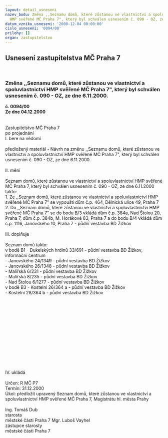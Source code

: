 ```yaml
---
layout: detail_usneseni
nazev_bodu: Změna ,,Seznamu domů, které zůstanou ve vlastnictví a spoluvlastnictví
  HMP svěřené MČ Praha 7", který byl schválen usnesením č. 090 - OZ, ze dne 6.11.2000.
datum_vzniku_usneseni: '2000-12-04 00:00:00'
cislo_usneseni: '0094/00'
prilohy: []
organ: zastupitelstvo
---
```

<div id="ucUsn_pList" class="usn">
	<span><h2>Usnesení zastupitelstva MČ Praha 7 </h2>
<br></span><div class="standBody">
<span><h3>Změna ,,Seznamu domů, které zůstanou ve vlastnictví a spoluvlastnictví HMP svěřené MČ Praha 7", který byl schválen usnesením č. 090 - OZ, ze dne 6.11.2000.</h3></span><div class="center">
		<strong>č. 0094/00</strong><br>
	</div>
<div class="center">
		<strong>Ze dne 04.12.2000</strong><br><br>
	</div> <br>Zastupitelstvo MČ Praha 7<br>po projednání<br>I.	bere na vědomí<br><br> předložený materiál - Návrh na změnu ,,Seznamu domů, které zůstanou ve vlastnictví a spoluvlastnictví HMP svěřené MČ Praha 7", který byl schválen usnesením č. 090 - OZ, ze dne 6.11.2000.<br><br>II.	mění <br><br>Seznam domů, které zůstanou ve vlastnictví a spoluvlastnictví HMP svěřené MČ Praha 7, který byl schválen usnesením č. 090 - OZ, ze dne 6.11.2000 takto:<br>1. Ze ,,Seznam domů, které zůstanou ve vlastnictví a spoluvlastnictví HMP svěřené MČ Praha 7" se vypouští dům č.p. 464, Dělnická ulice 49, Praha 7<br>2. Do  ,,Seznam domů, které zůstanou ve vlastnictví a spoluvlastnictví HMP svěřené MČ Praha 7" se do bodu B/3 vkládá dům č.p. 384a, Nad Štolou 20, Praha 7, dům č.p. 384b, M. Horákové 83, Praha 7 a do bodu B/4 vkládá dům č.p. 1116, Janovského 10, Praha 7 - půdní vestavba BD Žižkov<br><br>III.	doplňuje<br><br>Seznam domů takto:<br>v bodě B1 - Dukelských hrdinů 33/691 - půdní vestavba BD Žižkov, informační centrum<br>	     - Janovského 24/1349 - půdní vestavba BD Žižkov<br>	     - Janovského 26/1348 - půdní vestavba BD Žižkov<br>	     - Malířská 6/231 - půdní vestavba BD Žižkov<br>	     - Malířská 8/235 - půdní vestavba BD Žižkov<br>	     - Nad Štolou 6/1277 - půdní vestavba BD Žižkov<br>v bodě B3 - Kostelní 26/364 a - půdní vestavba BD Žižkov<br>	     - Kostelní 28/364 b - půdní vestavba BD Žižkov<br><br><br><br><br><br><br><br><br><br><br><br><br><br><br>IV.	ukládá <br><br> Určen:	     	R MČ P7<br>Termín: 31.12.2000<br>Úkol:	předložit upravený Seznam domů, které zůstanou ve vlastnictví a spoluvlastnictví HMP svěřené MČ Praha 7, Magistrátu hl. města Prahy<br>   	 <br>Ing. Tomáš Dub <br>starosta<br>městské části Praha 7	Mgr. Luboš Vayhel <br>zástupce starosty<br>městské části Praha 7<br>	<br>
</div>
</div>